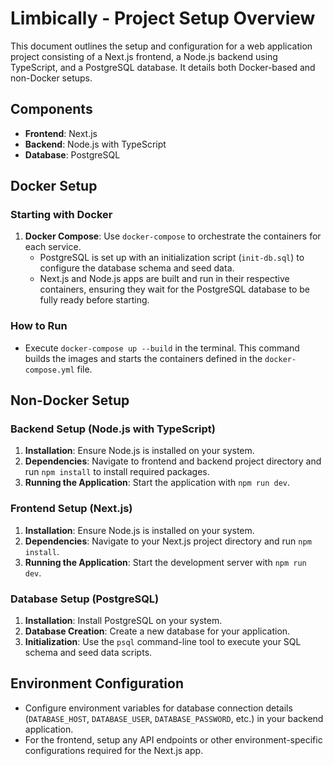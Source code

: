 # Limbically - Project Setup Overview

This document outlines the setup and configuration for a web application project consisting of a Next.js frontend, a Node.js backend using TypeScript, and a PostgreSQL database. It details both Docker-based and non-Docker setups.

## Components

- **Frontend**: Next.js
- **Backend**: Node.js with TypeScript
- **Database**: PostgreSQL

## Docker Setup

### Starting with Docker

1. **Docker Compose**: Use `docker-compose` to orchestrate the containers for each service.
   - PostgreSQL is set up with an initialization script (`init-db.sql`) to configure the database schema and seed data.
   - Next.js and Node.js apps are built and run in their respective containers, ensuring they wait for the PostgreSQL database to be fully ready before starting.

### How to Run

- Execute `docker-compose up --build` in the terminal. This command builds the images and starts the containers defined in the `docker-compose.yml` file.

## Non-Docker Setup

### Backend Setup (Node.js with TypeScript)

1. **Installation**: Ensure Node.js is installed on your system.
2. **Dependencies**: Navigate to frontend and backend project directory and run `npm install` to install required packages.
3. **Running the Application**: Start the application with `npm run dev`.

### Frontend Setup (Next.js)

1. **Installation**: Ensure Node.js is installed on your system.
2. **Dependencies**: Navigate to your Next.js project directory and run `npm install`.
3. **Running the Application**: Start the development server with `npm run dev`.

### Database Setup (PostgreSQL)

1. **Installation**: Install PostgreSQL on your system.
2. **Database Creation**: Create a new database for your application.
3. **Initialization**: Use the `psql` command-line tool to execute your SQL schema and seed data scripts.

## Environment Configuration

- Configure environment variables for database connection details (`DATABASE_HOST`, `DATABASE_USER`, `DATABASE_PASSWORD`, etc.) in your backend application.
- For the frontend, setup any API endpoints or other environment-specific configurations required for the Next.js app.

